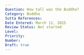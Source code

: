 ```yaml
---
Question: How tall was the Buddha?
Category: Buddha
Sutta References:
Date Entered: March 11, 2025
Review Status: Not started
Level: 
Priority: 
Number: 
Draft: true
---
```

